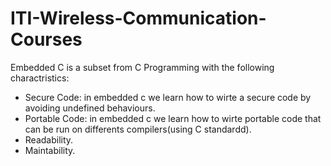 # ITI-Wireless-Communication-Courses
Embedded C is a subset from C Programming with the following charactristics:
- Secure Code:
                in embedded c we learn how to wirte a secure code by avoiding undefined behaviours.
- Portable Code:
                in embedded c we learn how to wirte portable code that can be run on differents compilers(using C standardd).
- Readability.
- Maintability.
